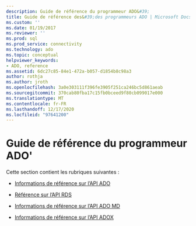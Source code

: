 ```yaml
---
description: Guide de référence du programmeur ADO&#39;
title: Guide de référence des&#39;des programmeurs ADO | Microsoft Docs
ms.custom: ''
ms.date: 01/19/2017
ms.reviewer: ''
ms.prod: sql
ms.prod_service: connectivity
ms.technology: ado
ms.topic: conceptual
helpviewer_keywords:
- ADO, reference
ms.assetid: 6dc27c85-84e1-472a-b057-d1854b8c98a3
author: rothja
ms.author: jroth
ms.openlocfilehash: 3a0e303111f396fe3905f251ca246bc5d861aeab
ms.sourcegitcommit: 370cab80fba17c15fb0bceed9f80cb099017e000
ms.translationtype: MT
ms.contentlocale: fr-FR
ms.lasthandoff: 12/17/2020
ms.locfileid: "97641200"
---
```

# <a name="ado-programmer39s-reference"></a>Guide de référence du programmeur ADO&#39;
Cette section contient les rubriques suivantes :  
  
-   [Informations de référence sur l’API ADO](./ado-api/ado-api-reference.md)  
  
-   [Référence sur l’API RDS](./rds-api/rds-api-reference.md)  
  
-   [Informations de référence sur l’API ADO MD](./ado-md-api/ado-md-object-model.md)  
  
-   [Informations de référence sur l’API ADOX](./adox-api/adox-object-model.md)
